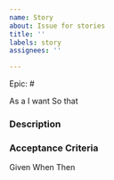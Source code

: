 ```yaml
---
name: Story
about: Issue for stories
title: ''
labels: story
assignees: ''

---
```


Epic: #

As a <role>
I want <feature>
So that <value>

### Description

### Acceptance Criteria
Given <state>
When <action>
Then <result>

